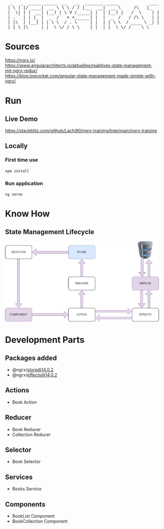 <pre>
  _   _  _____ _____  __   __  _______ _____            _____ _   _ _____ _   _  _____ 
 | \ | |/ ____|  __ \ \ \ / / |__   __|  __ \     /\   |_   _| \ | |_   _| \ | |/ ____|
 |  \| | |  __| |__) | \ V /_____| |  | |__) |   /  \    | | |  \| | | | |  \| | |  __ 
 | . ` | | |_ |  _  /   > <______| |  |  _  /   / /\ \   | | | . ` | | | | . ` | | |_ |
 | |\  | |__| | | \ \  / . \     | |  | | \ \  / ____ \ _| |_| |\  |_| |_| |\  | |__| |
 |_| \_|\_____|_|  \_\/_/ \_\    |_|  |_|  \_\/_/    \_\_____|_| \_|_____|_| \_|\_____|
</pre>
# Sources
https://ngrx.io/</br>
https://www.angulararchitects.io/aktuelles/reaktives-state-management-mit-ngrx-redux/</br>
https://blog.logrocket.com/angular-state-management-made-simple-with-ngrx/

# Run
## Live Demo
https://stackblitz.com/github/Lachi90/ngrx-training/tree/main/ngrx-training

## Locally
### First time use
`npm install`

### Run application
`ng serve`

# Know How
## State Management Lifecycle
<img src="./readme/ngrx-state-management-lifecycle.drawio.png">

# Development Parts
## Packages added
- @ngrx/store@14.0.2
- @ngrx/effects@14.0.2

## Actions
- Book Action

## Reducer
- Book Reducer
- Collection Reducer

## Selector
- Book Selector

## Services
- Books Service

## Components
- BookList Component
- BookCollection Component

